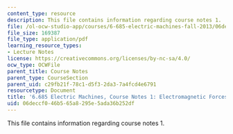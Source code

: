 ```yaml
---
content_type: resource
description: This file contains information regarding course notes 1.
file: /ol-ocw-studio-app/courses/6-685-electric-machines-fall-2013/06deccf046b565a8295e5ada36b252df_MIT6_685F13_chapter1.pdf
file_size: 169387
file_type: application/pdf
learning_resource_types:
- Lecture Notes
license: https://creativecommons.org/licenses/by-nc-sa/4.0/
ocw_type: OCWFile
parent_title: Course Notes
parent_type: CourseSection
parent_uid: c29fb21f-78c1-d5f3-2da3-7a4fcd4e6791
resourcetype: Document
title: '6.685 Electric Machines, Course Notes 1: Electromagnetic Forces'
uid: 06deccf0-46b5-65a8-295e-5ada36b252df
---
```

This file contains information regarding course notes 1.